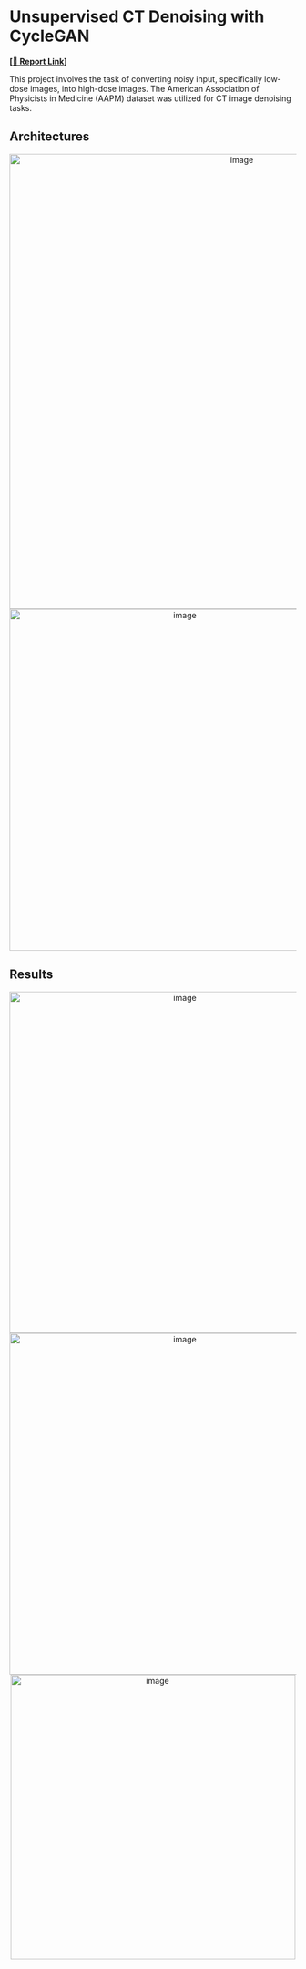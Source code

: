 # Unsupervised CT Denoising with CycleGAN 
**[[📝 Report Link](https://drive.google.com/file/d/1oxQ0zbWGOuGPZ2Kt7D7ziQF5t8o_pcu1/view?usp=share_link)]**

This project involves the task of converting noisy input, specifically low-dose images, into high-dose images. The American Association of Physicists in Medicine (AAPM) dataset was utilized for CT image denoising tasks.

## Architectures
<div align="center">
    <img src="https://github.com/user-attachments/assets/5e10d7a6-e994-4a46-9c47-4646bfe2e119" alt="image" width="800">
</div>
<div align="center">
    <img src="https://github.com/user-attachments/assets/33e3e799-a46e-44b9-8548-38ef1f0c12c5" alt="image" width="600">
</div>

## Results
<div align="center">
    <img src="https://github.com/user-attachments/assets/61d6baf3-1b13-4731-b29d-6568fa8d806c" alt="image" width="600">
</div>
<div align="center">
    <img src="https://github.com/user-attachments/assets/ed01fd60-0976-45ba-a59d-525f91000114" alt="image" width="600">
</div>
<div align="center">
    <img src="https://github.com/user-attachments/assets/f5eaf3ff-7f6a-40f0-b70d-69961eeb0693" alt="image" width="500">
</div>
